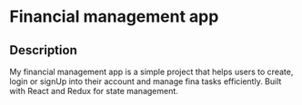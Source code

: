 # Financial management app
    


## Description 
My financial management app is a simple project that helps users to create, login or signUp into their account and  manage fina tasks efficiently. Built with React and Redux for state management.
    